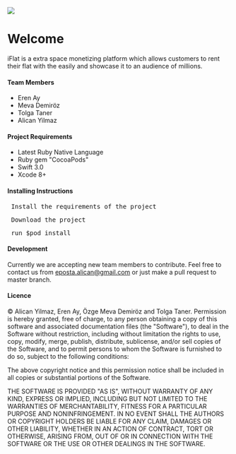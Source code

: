 ![](https://travis-ci.org/yilmazalican/team.svg?branch=master)
# Welcome
iFlat is a extra space monetizing platform which allows customers to rent their flat with the easily and showcase it to an audience of millions.

#### Team Members
<ul>
<li>Eren Ay</li>
<li>Meva Demiröz</li>
<li>Tolga Taner</li>
<li>Alican Yilmaz</li>
</ul>

#### Project Requirements
<ul>
<li>Latest Ruby Native Language</li>
<li>Ruby gem "CocoaPods"</li>
<li>Swift 3.0</li>
<li>Xcode 8+</li>
</ul>

#### Installing Instructions
<pre> Install the requirements of the project</pre>
<pre> Download the project</pre>
<pre> run $pod install</pre>

#### Development
Currently we are accepting new team members to contribute. Feel free to contact us from eposta.alican@gmail.com or just make a pull request to master branch.

#### Licence
© Alican Yilmaz, Eren Ay, Özge Meva Demiröz and Tolga Taner.
Permission is hereby granted, free of charge, to any person obtaining a copy of this software and associated documentation files (the "Software"), to deal in the Software without restriction, including without limitation the rights to use, copy, modify, merge, publish, distribute, sublicense, and/or sell copies of the Software, and to permit persons to whom the Software is furnished to do so, subject to the following conditions:

The above copyright notice and this permission notice shall be included in all copies or substantial portions of the Software.

THE SOFTWARE IS PROVIDED "AS IS", WITHOUT WARRANTY OF ANY KIND, EXPRESS OR IMPLIED, INCLUDING BUT NOT LIMITED TO THE WARRANTIES OF MERCHANTABILITY, FITNESS FOR A PARTICULAR PURPOSE AND NONINFRINGEMENT. IN NO EVENT SHALL THE AUTHORS OR COPYRIGHT HOLDERS BE LIABLE FOR ANY CLAIM, DAMAGES OR OTHER LIABILITY, WHETHER IN AN ACTION OF CONTRACT, TORT OR OTHERWISE, ARISING FROM, OUT OF OR IN CONNECTION WITH THE SOFTWARE OR THE USE OR OTHER DEALINGS IN THE SOFTWARE.

